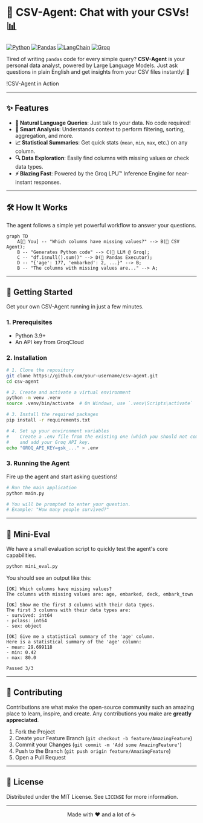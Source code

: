 # 🤖 CSV-Agent: Chat with your CSVs! 📊

[![Python](https://img.shields.io/badge/Python-3.11-3776AB?style=for-the-badge&logo=python&logoColor=white)](https://www.python.org/)
[![Pandas](https://img.shields.io/badge/Pandas-2.x-150458?style=for-the-badge&logo=pandas&logoColor=white)](https://pandas.pydata.org/)
[![LangChain](https://img.shields.io/badge/LangChain-0.1-2CA5E0?style=for-the-badge&logo=data:image/svg+xml;base64,PHN2ZyB4bWxucz0iaHR0cDovL3d3dy53My5vcmcvMjAwMC9zdmciIHZpZXdCb3g9IjAgMCAyNCAyNCI+PHBhdGggZmlsbD0iI2ZmMDAwMCIgZD0iTTEyIDJDNi40OCAyIDIgNi40OCAyIDEyczQuNDggMTAgMTAgMTAgMTAtNC40OCAxMC0xMFMxNy41MiAyIDEyIDJ6bTAgMThjLTQuNDEgMC04LTMuNTktOC04czMuNTktOCA4LTggOCAzLjU5IDggOC0zLjU5IDgtOCA4eiIvPjwvc3ZnPg==)](https://www.langchain.com/)
[![Groq](https://img.shields.io/badge/Groq-Fast%20LLM-F05A28?style=for-the-badge&logo=data:image/svg+xml;base64,PHN2ZyB4bWxucz0iaHR0cDovL3d3dy53My5vcmcvMjAwMC9zdmciIHZpZXdCb3g9IjAgMCAyNCAyNCI+PHBhdGggZmlsbD0iI2ZmMDAwMCIgZD0iTTEyIDJDNi40OCAyIDIgNi40OCAyIDEyczQuNDggMTAgMTAgMTAgMTAtNC40OCAxMC0xMFMxNy41MiAyIDEyIDJ6bTAgMThjLTQuNDEgMC04LTMuNTktOC04czMuNTktOCA4LTggOCAzLjU5IDggOC0zLjU5IDgtOCA4eiIvPjwvc3ZnPg==)](https://groq.com/)

Tired of writing `pandas` code for every simple query? **CSV-Agent** is your personal data analyst, powered by Large Language Models. Just ask questions in plain English and get insights from your CSV files instantly! 🚀

<!-- TODO: Replace this with a real GIF of your project in action! -->
!CSV-Agent in Action

---

## ✨ Features

*   **💬 Natural Language Queries**: Just talk to your data. No code required!
*   **🧠 Smart Analysis**: Understands context to perform filtering, sorting, aggregation, and more.
*   **📈 Statistical Summaries**: Get quick stats (`mean`, `min`, `max`, etc.) on any column.
*   **🔍 Data Exploration**: Easily find columns with missing values or check data types.
*   **⚡ Blazing Fast**: Powered by the Groq LPU™ Inference Engine for near-instant responses.

---

## 🛠️ How It Works

The agent follows a simple yet powerful workflow to answer your questions.

```mermaid
graph TD
    A[👤 You] -- "Which columns have missing values?" --> B(🤖 CSV Agent);
    B -- "Generates Python code" --> C(🧠 LLM @ Groq);
    C -- "df.isnull().sum()" --> D(🐼 Pandas Executor);
    D -- "{'age': 177, 'embarked': 2, ...}" --> B;
    B -- "The columns with missing values are..." --> A;
```

---

## 🚀 Getting Started

Get your own CSV-Agent running in just a few minutes.

### 1. Prerequisites

*   Python 3.9+
*   An API key from GroqCloud

### 2. Installation

```bash
# 1. Clone the repository
git clone https://github.com/your-username/csv-agent.git
cd csv-agent

# 2. Create and activate a virtual environment
python -m venv .venv
source .venv/bin/activate  # On Windows, use `.venv\Scripts\activate`

# 3. Install the required packages
pip install -r requirements.txt

# 4. Set up your environment variables
#    Create a .env file from the existing one (which you should not commit)
#    and add your Groq API key.
echo "GROQ_API_KEY=gsk_..." > .env
```

### 3. Running the Agent

Fire up the agent and start asking questions!

```bash
# Run the main application
python main.py

# You will be prompted to enter your question.
# Example: "How many people survived?"
```

---

## 🧪 Mini-Eval

We have a small evaluation script to quickly test the agent's core capabilities.

```bash
python mini_eval.py
```

You should see an output like this:

```text
[OK] Which columns have missing values?
The columns with missing values are: age, embarked, deck, embark_town

[OK] Show me the first 3 columns with their data types.
The first 3 columns with their data types are:
- survived: int64
- pclass: int64
- sex: object

[OK] Give me a statistical summary of the 'age' column.
Here is a statistical summary of the 'age' column:
- mean: 29.699118
- min: 0.42
- max: 80.0

Passed 3/3
```

---

## 🤝 Contributing

Contributions are what make the open-source community such an amazing place to learn, inspire, and create. Any contributions you make are **greatly appreciated**.

1.  Fork the Project
2.  Create your Feature Branch (`git checkout -b feature/AmazingFeature`)
3.  Commit your Changes (`git commit -m 'Add some AmazingFeature'`)
4.  Push to the Branch (`git push origin feature/AmazingFeature`)
5.  Open a Pull Request

---

## 📜 License

Distributed under the MIT License. See `LICENSE` for more information.

---

<p align="center">
  Made with ❤️ and a lot of ☕
</p>
